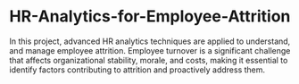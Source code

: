 # HR-Analytics-for-Employee-Attrition
In this project, advanced HR analytics techniques are applied to understand, and manage employee attrition. Employee turnover is a significant challenge that affects organizational stability, morale, and costs, making it essential to identify factors contributing to attrition and proactively address them.
